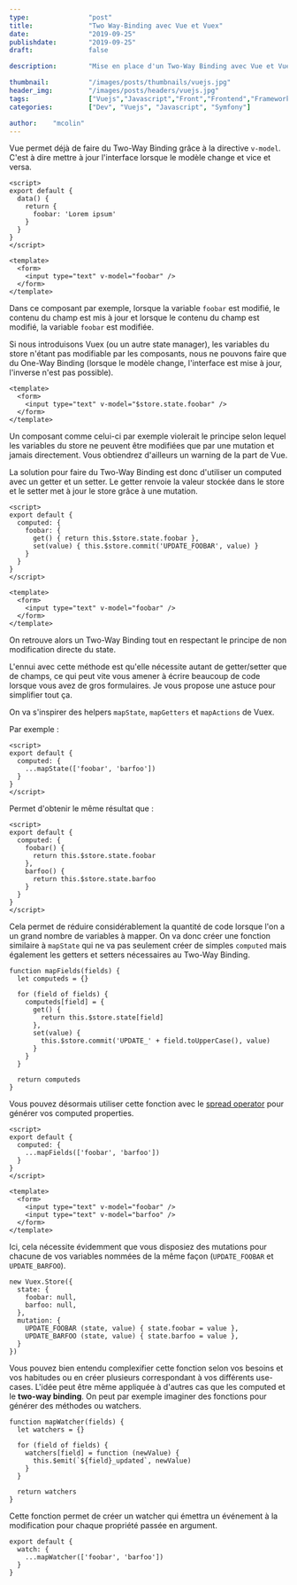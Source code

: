 ```yaml
---
type:               "post"
title:              "Two Way-Binding avec Vue et Vuex"
date:               "2019-09-25"
publishdate:        "2019-09-25"
draft:              false

description:        "Mise en place d'un Two-Way Binding avec Vue et Vuex."

thumbnail:          "/images/posts/thumbnails/vuejs.jpg"
header_img:         "/images/posts/headers/vuejs.jpg"
tags:               ["Vuejs","Javascript","Front","Frontend","Framework"]
categories:         ["Dev", "Vuejs", "Javascript", "Symfony"]

author:    "mcolin"
---
```


Vue permet déjà de faire du Two-Way Binding grâce à la directive `v-model`. C'est à dire mettre à jour l'interface lorsque le modèle change et vice et versa.

```
<script>
export default {
  data() {
    return {
      foobar: 'Lorem ipsum'
    }
  }
}
</script>

<template>
  <form>
    <input type="text" v-model="foobar" />
  </form>
</template>
```

Dans ce composant par exemple, lorsque la variable `foobar` est modifié, le contenu du champ est mis à jour et lorsque le contenu du champ est modifié, la variable `foobar` est modifiée.

Si nous introduisons Vuex (ou un autre state manager), les variables du store n'étant pas modifiable par les composants, nous ne pouvons faire que du One-Way Binding (lorsque le modèle change, l'interface est mise à jour, l'inverse n'est pas possible).

```
<template>
  <form>
    <input type="text" v-model="$store.state.foobar" />
  </form>
</template>
```

Un composant comme celui-ci par exemple violerait le principe selon lequel les variables du store ne peuvent être modifiées que par une mutation et jamais directement. Vous obtiendrez d'ailleurs un warning de la part de Vue.

La solution pour faire du Two-Way Binding est donc d'utiliser un computed avec un getter et un setter. Le getter renvoie la valeur stockée dans le store et le setter met à jour le store grâce à une mutation.

```
<script>
export default {
  computed: {
    foobar: {
      get() { return this.$store.state.foobar },
      set(value) { this.$store.commit('UPDATE_FOOBAR', value) }
    }
  }
}
</script>

<template>
  <form>
    <input type="text" v-model="foobar" />
  </form>
</template>
```

On retrouve alors un Two-Way Binding tout en respectant le principe de non modification directe du state.

L'ennui avec cette méthode est qu'elle nécessite autant de getter/setter que de champs, ce qui peut vite vous amener à écrire beaucoup de code lorsque vous avez de gros formulaires. Je vous propose une astuce pour simplifier tout ça.

On va s'inspirer des helpers `mapState`, `mapGetters` et `mapActions` de Vuex.

Par exemple :

```
<script>
export default {
  computed: {
    ...mapState(['foobar', 'barfoo'])
  }
}
</script>
```

Permet d'obtenir le même résultat que :

```
<script>
export default {
  computed: {
    foobar() {
      return this.$store.state.foobar
    },
    barfoo() {
      return this.$store.state.barfoo
    }
  }
}
</script>
```

Cela permet de réduire considérablement la quantité de code lorsque l'on a un grand nombre de variables à mapper. On va donc créer une fonction similaire à `mapState` qui ne va pas seulement créer de simples `computed` mais également les getters et setters nécessaires au Two-Way Binding.

```
function mapFields(fields) {
  let computeds = {}

  for (field of fields) {
    computeds[field] = {
      get() {
        return this.$store.state[field]
      },
      set(value) {
        this.$store.commit('UPDATE_' + field.toUpperCase(), value)
      }
    }
  }

  return computeds
}
```

Vous pouvez désormais utiliser cette fonction avec le [spread operator](https://developer.mozilla.org/fr/docs/Web/JavaScript/Reference/Op%C3%A9rateurs/Syntaxe_d%C3%A9composition) pour générer vos computed properties.

```
<script>
export default {
  computed: {
    ...mapFields(['foobar', 'barfoo'])
  }
}
</script>

<template>
  <form>
    <input type="text" v-model="foobar" />
    <input type="text" v-model="barfoo" />
  </form>
</template>
```

Ici, cela nécessite évidemment que vous disposiez des mutations pour chacune de vos variables nommées de la même façon (`UPDATE_FOOBAR` et `UPDATE_BARFOO`).

```
new Vuex.Store({
  state: {
    foobar: null,
    barfoo: null,
  },
  mutation: {
    UPDATE_FOOBAR (state, value) { state.foobar = value },
    UPDATE_BARFOO (state, value) { state.barfoo = value },
  }
})
```

Vous pouvez bien entendu complexifier cette fonction selon vos besoins et vos habitudes ou en créer plusieurs correspondant à vos différents use-cases. L'idée peut être même appliquée à d'autres cas que les computed et le **two-way binding**. On peut par exemple imaginer des fonctions pour générer des méthodes ou watchers.

```
function mapWatcher(fields) {
  let watchers = {}

  for (field of fields) {
    watchers[field] = function (newValue) {
      this.$emit(`${field}_updated`, newValue)
    }
  }

  return watchers
}
```

Cette fonction permet de créer un watcher qui émettra un événement à la modification pour chaque propriété passée en argument.

```
export default {
  watch: {
    ...mapWatcher(['foobar', 'barfoo'])
  }
}
```
